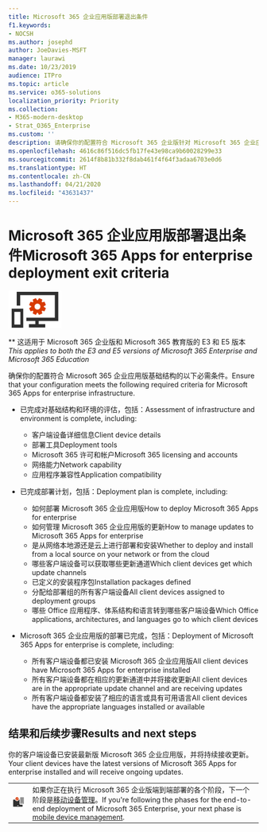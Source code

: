```yaml
---
title: Microsoft 365 企业应用版部署退出条件
f1.keywords:
- NOCSH
ms.author: josephd
author: JoeDavies-MSFT
manager: laurawi
ms.date: 10/23/2019
audience: ITPro
ms.topic: article
ms.service: o365-solutions
localization_priority: Priority
ms.collection:
- M365-modern-desktop
- Strat_O365_Enterprise
ms.custom: ''
description: 请确保你的配置符合 Microsoft 365 企业版针对 Microsoft 365 企业应用版基础结构的条件。
ms.openlocfilehash: 4616c86f516dc5fb17fe43e98ca9b60028299e33
ms.sourcegitcommit: 2614f8b81b332f8dab461f4f64f3adaa6703e0d6
ms.translationtype: HT
ms.contentlocale: zh-CN
ms.lasthandoff: 04/21/2020
ms.locfileid: "43631437"
---
```

# <a name="microsoft-365-apps-for-enterprise-deployment-exit-criteria"></a><span data-ttu-id="390db-103">Microsoft 365 企业应用版部署退出条件</span><span class="sxs-lookup"><span data-stu-id="390db-103">Microsoft 365 Apps for enterprise deployment exit criteria</span></span>

![第 4 阶段：Microsoft 365 企业应用版](../media/deploy-foundation-infrastructure/O365proplus_icon-small.png)

<span data-ttu-id="390db-105">\*\* 这适用于 Microsoft 365 企业版和 Microsoft 365 教育版的 E3 和 E5 版本</span><span class="sxs-lookup"><span data-stu-id="390db-105">*This applies to both the E3 and E5 versions of Microsoft 365 Enterprise and Microsoft 365 Education*</span></span>

<span data-ttu-id="390db-106">确保你的配置符合 Microsoft 365 企业应用版基础结构的以下必需条件。</span><span class="sxs-lookup"><span data-stu-id="390db-106">Ensure that your configuration meets the following required criteria for Microsoft 365 Apps for enterprise infrastructure.</span></span>

- <span data-ttu-id="390db-107">已完成对基础结构和环境的评估，包括：</span><span class="sxs-lookup"><span data-stu-id="390db-107">Assessment of infrastructure and environment is complete, including:</span></span>

    - <span data-ttu-id="390db-108">客户端设备详细信息</span><span class="sxs-lookup"><span data-stu-id="390db-108">Client device details</span></span>
    - <span data-ttu-id="390db-109">部署工具</span><span class="sxs-lookup"><span data-stu-id="390db-109">Deployment tools</span></span>
    - <span data-ttu-id="390db-110">Microsoft 365 许可和帐户</span><span class="sxs-lookup"><span data-stu-id="390db-110">Microsoft 365 licensing and accounts</span></span>
    - <span data-ttu-id="390db-111">网络能力</span><span class="sxs-lookup"><span data-stu-id="390db-111">Network capability</span></span>
    - <span data-ttu-id="390db-112">应用程序兼容性</span><span class="sxs-lookup"><span data-stu-id="390db-112">Application compatibility</span></span>

- <span data-ttu-id="390db-113">已完成部署计划，包括：</span><span class="sxs-lookup"><span data-stu-id="390db-113">Deployment plan is complete, including:</span></span>

    - <span data-ttu-id="390db-114">如何部署 Microsoft 365 企业应用版</span><span class="sxs-lookup"><span data-stu-id="390db-114">How to deploy Microsoft 365 Apps for enterprise</span></span>
    - <span data-ttu-id="390db-115">如何管理 Microsoft 365 企业应用版的更新</span><span class="sxs-lookup"><span data-stu-id="390db-115">How to manage updates to Microsoft 365 Apps for enterprise</span></span>
    - <span data-ttu-id="390db-116">是从网络本地源还是云上进行部署和安装</span><span class="sxs-lookup"><span data-stu-id="390db-116">Whether to deploy and install from a local source on your network or from the cloud</span></span>
    - <span data-ttu-id="390db-117">哪些客户端设备可以获取哪些更新通道</span><span class="sxs-lookup"><span data-stu-id="390db-117">Which client devices get which update channels</span></span>
    - <span data-ttu-id="390db-118">已定义的安装程序包</span><span class="sxs-lookup"><span data-stu-id="390db-118">Installation packages defined</span></span>
    - <span data-ttu-id="390db-119">分配给部署组的所有客户端设备</span><span class="sxs-lookup"><span data-stu-id="390db-119">All client devices assigned to deployment groups</span></span>
    - <span data-ttu-id="390db-120">哪些 Office 应用程序、体系结构和语言转到哪些客户端设备</span><span class="sxs-lookup"><span data-stu-id="390db-120">Which Office applications, architectures, and languages go to which client devices</span></span>

- <span data-ttu-id="390db-121">Microsoft 365 企业应用版的部署已完成，包括：</span><span class="sxs-lookup"><span data-stu-id="390db-121">Deployment of Microsoft 365 Apps for enterprise is complete, including:</span></span>

    - <span data-ttu-id="390db-122">所有客户端设备都已安装 Microsoft 365 企业应用版</span><span class="sxs-lookup"><span data-stu-id="390db-122">All client devices have Microsoft 365 Apps for enterprise installed</span></span>
    - <span data-ttu-id="390db-123">所有客户端设备都在相应的更新通道中并将接收更新</span><span class="sxs-lookup"><span data-stu-id="390db-123">All client devices are in the appropriate update channel and are receiving updates</span></span>
    - <span data-ttu-id="390db-124">所有客户端设备都安装了相应的语言或具有可用语言</span><span class="sxs-lookup"><span data-stu-id="390db-124">All client devices have the appropriate languages installed or available</span></span>



## <a name="results-and-next-steps"></a><span data-ttu-id="390db-125">结果和后续步骤</span><span class="sxs-lookup"><span data-stu-id="390db-125">Results and next steps</span></span>

<span data-ttu-id="390db-126">你的客户端设备已安装最新版 Microsoft 365 企业应用版，并将持续接收更新。</span><span class="sxs-lookup"><span data-stu-id="390db-126">Your client devices have the latest versions of Microsoft 365 Apps for enterprise installed and will receive ongoing updates.</span></span>

|||
|:-------|:-----|
|![阶段 5：移动设备管理](../media/deploy-foundation-infrastructure/mobiledevicemgmt_icon-small.png)| <span data-ttu-id="390db-128">如果你正在执行 Microsoft 365 企业版端到端部署的各个阶段，下一个阶段是[移动设备管理](mobility-infrastructure.md)。</span><span class="sxs-lookup"><span data-stu-id="390db-128">If you're following the phases for the end-to-end deployment of Microsoft 365 Enterprise, your next phase is [mobile device management](mobility-infrastructure.md).</span></span> |
